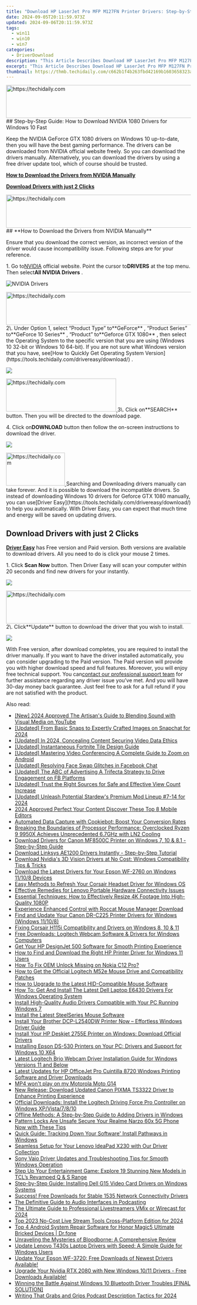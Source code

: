 ```yaml
---
title: "Download HP LaserJet Pro MFP M127FN Printer Drivers: Step-by-Step Guide"
date: 2024-09-05T20:11:59.973Z
updated: 2024-09-06T20:11:59.973Z
tags:
  - win11
  - win10
  - win7
categories:
  - DriverDownload
description: "This Article Describes Download HP LaserJet Pro MFP M127FN Printer Drivers: Step-by-Step Guide"
excerpt: "This Article Describes Download HP LaserJet Pro MFP M127FN Printer Drivers: Step-by-Step Guide"
thumbnail: https://thmb.techidaily.com/c662b1f4b263fbd42169b1603658323aeb42e56418d3c0947fc69d77bcb17f26.jpg
---
```


<!-- affiliate ads begin -->
<a href="https://wigfever.sjv.io/c/5597632/2014851/22899" target="_top" id="2014851">
  <img src="//a.impactradius-go.com/display-ad/22899-2014851" border="0" alt="https://techidaily.com" width="728" height="90"/>
</a>
<img height="0" width="0" src="https://wigfever.sjv.io/i/5597632/2014851/22899" style="position:absolute;visibility:hidden;" border="0" />
<!-- affiliate ads end -->
## Step-by-Step Guide: How to Download NVIDIA 1080 Drivers for Windows 10 Fast

Keep the NVIDIA GeForce GTX 1080 drivers on Windows 10 up-to-date, then you will have the best gaming performance. The drivers can be downloaded from NVIDIA official website freely. So you can download the drivers manually. Alternatively, you can download the drivers by using a free driver update tool, which of course should be trusted.

[**How to Download the Drivers from NVIDIA Manually**](https://tools.techidaily.com/drivereasy/download/)

[**Download Drivers with just 2 Clicks**](https://tools.techidaily.com/drivereasy/download/)

<!-- affiliate ads begin -->
<a href="https://appsumo.8odi.net/c/5597632/2128844/7443" target="_top" id="2128844">
  <img src="//a.impactradius-go.com/display-ad/7443-2128844" border="0" alt="https://techidaily.com" width="728" height="90"/>
</a>
<img height="0" width="0" src="https://appsumo.8odi.net/i/5597632/2128844/7443" style="position:absolute;visibility:hidden;" border="0" />
<!-- affiliate ads end -->
## **How to Download the Drivers from NVIDIA Manually**

 Ensure that you download the correct version, as incorrect version of the driver would cause incompatibility issue. Following steps are for your reference.

 1\. Go to[NVIDIA](https://tools.techidaily.com/drivereasy/download/) official website. Point the cursor to**DRIVERS** at the top menu. Then select**All NVIDIA Drivers** .

![NVIDIA Drivers](https://images.drivereasy.com/wp-content/uploads/2016/09/img_57ccd935a0f0a.jpg)

<!-- affiliate ads begin -->
<a href="https://unicoeye.pxf.io/c/5597632/2134493/18498" target="_top" id="2134493">
  <img src="//a.impactradius-go.com/display-ad/18498-2134493" border="0" alt="https://techidaily.com" width="728" height="90"/>
</a>
<img height="0" width="0" src="https://unicoeye.pxf.io/i/5597632/2134493/18498" style="position:absolute;visibility:hidden;" border="0" />
<!-- affiliate ads end -->
 2\. Under Option 1, select “Product Type” to**GeForce** , “Product Series” to**GeForce 10 Series** , “Product” to**Geforce GTX 1080** , then select the Operating System to the specific version that you are using (Windows 10 32-bit or Windows 10 64-bit). If you are not sure what Windows version that you have, see[How to Quickly Get Operating System Version](https://tools.techidaily.com/drivereasy/download/) .

![](https://images.drivereasy.com/wp-content/uploads/2016/10/img_581410198d290.jpg)

<!-- affiliate ads begin -->
<a href="https://united.elfm.net/c/5597632/2139557/4704" target="_top" id="2139557">
  <img src="//a.impactradius-go.com/display-ad/4704-2139557" border="0" alt="https://techidaily.com" width="300" height="90"/>
</a>
<img height="0" width="0" src="https://united.elfm.net/i/5597632/2139557/4704" style="position:absolute;visibility:hidden;" border="0" />
<!-- affiliate ads end -->
 3\. Click on**SEARCH** button. Then you will be directed to the download page.

 4\. Click on**DOWNLOAD** button then follow the on-screen instructions to download the driver.

![](https://images.drivereasy.com/wp-content/uploads/2016/10/img_581412f0a2c64.jpg)

<!-- affiliate ads begin -->
<a href="https://aligracehair.sjv.io/c/5597632/2115912/19272" target="_top" id="2115912">
  <img src="//a.impactradius-go.com/display-ad/19272-2115912" border="0" alt="https://techidaily.com" width="160" height="90"/>
</a>
<img height="0" width="0" src="https://aligracehair.sjv.io/i/5597632/2115912/19272" style="position:absolute;visibility:hidden;" border="0" />
<!-- affiliate ads end -->
 Searching and Downloading drivers manually can take forever. And it is possible to download the incompatible drivers. So instead of downloading Windows 10 drivers for Geforce GTX 1080 manually, you can use[Driver Easy](https://tools.techidaily.com/drivereasy/download/) to help you automatically. With Driver Easy, you can expect that much time and energy will be saved on updating drivers.

## **Download Drivers with just 2 Clicks**

**[Driver Easy](https://tools.techidaily.com/drivereasy/download/)**  has Free version and Paid version. Both versions are available to download drivers. All you need to do is click your mouse 2 times.

1\. Click **Scan Now**  button. Then Driver Easy will scan your computer within 20 seconds and find new drivers for your instantly.  

![](https://images.drivereasy.com/wp-content/uploads/2017/04/img_58eca1022f7b7.png)

<!-- affiliate ads begin -->
<a href="https://appsumo.8odi.net/c/5597632/2118323/7443" target="_top" id="2118323">
  <img src="//a.impactradius-go.com/display-ad/7443-2118323" border="0" alt="https://techidaily.com" width="728" height="90"/>
</a>
<img height="0" width="0" src="https://appsumo.8odi.net/i/5597632/2118323/7443" style="position:absolute;visibility:hidden;" border="0" />
<!-- affiliate ads end -->
 2\. Click**Update** button to download the driver that you wish to install.

![](https://images.drivereasy.com/wp-content/uploads/2017/04/img_58eca27c67b42.jpg)

 With Free version, after download completes, you are required to install the driver manually. If you want to have the driver installed automatically, you can consider upgrading to the Paid version. The Paid version will provide you with higher download speed and full features. Moreover, you will enjoy free technical support. You can[contact our professional support team](https://tools.techidaily.com/drivereasy/download/) for further assistance regarding any driver issue you’ve met. And you will have 30-day money back guarantee. Just feel free to ask for a full refund if you are not satisfied with the product.

<ins class="adsbygoogle"
     style="display:block"
     data-ad-format="autorelaxed"
     data-ad-client="ca-pub-7571918770474297"
     data-ad-slot="1223367746"></ins>



<ins class="adsbygoogle"
     style="display:block"
     data-ad-client="ca-pub-7571918770474297"
     data-ad-slot="8358498916"
     data-ad-format="auto"
     data-full-width-responsive="true"></ins>

<span class="atpl-alsoreadstyle">Also read:</span>
<div><ul>
<li><a href="https://youtube-data.techidaily.com/024-approved-the-artisans-guide-to-blending-sound-with-visual-media-on-youtube/"><u>[New] 2024 Approved The Artisan's Guide to Blending Sound with Visual Media on YouTube</u></a></li>
<li><a href="https://snapchat-videos.techidaily.com/updated-from-basic-snaps-to-expertly-crafted-images-on-snapchat-for-2024/"><u>[Updated] From Basic Snaps to Expertly Crafted Images on Snapchat for 2024</u></a></li>
<li><a href="https://digital-screen-recording.techidaily.com/updated-in-2024-concealing-content-securing-video-data-ethics/"><u>[Updated] In 2024, Concealing Content Securing Video Data Ethics</u></a></li>
<li><a href="https://facebook-video-share.techidaily.com/updated-instantaneous-fortnite-tile-design-guide/"><u>[Updated] Instantaneous Fortnite Tile Design Guide</u></a></li>
<li><a href="https://extra-guidance.techidaily.com/updated-mastering-video-conferencing-a-complete-guide-to-zoom-on-android/"><u>[Updated] Mastering Video Conferencing A Complete Guide to Zoom on Android</u></a></li>
<li><a href="https://facebook-video-files.techidaily.com/updated-resolving-face-swap-glitches-in-facebook-chat/"><u>[Updated] Resolving Face Swap Glitches in Facebook Chat</u></a></li>
<li><a href="https://facebook-video-recording.techidaily.com/updated-the-abc-of-advertising-a-trifecta-strategy-to-drive-engagement-on-fb-platforms/"><u>[Updated] The ABC of Advertising A Trifecta Strategy to Drive Engagement on FB Platforms</u></a></li>
<li><a href="https://eaxpv-info.techidaily.com/updated-trust-the-right-sources-for-safe-and-effective-view-count-increase/"><u>[Updated] Trust the Right Sources for Safe and Effective View Count Increase</u></a></li>
<li><a href="https://video-screen-grab.techidaily.com/updated-unleash-potential-stardews-premium-mod-lineup-7-14-for-2024/"><u>[Updated] Unleash Potential Stardew's Premium Mod Lineup #7-14 for 2024</u></a></li>
<li><a href="https://extra-guidance.techidaily.com/2024-approved-perfect-your-content-discover-these-top-8-mobile-editors/"><u>2024 Approved Perfect Your Content Discover These Top 8 Mobile Editors</u></a></li>
<li><a href="https://some-approaches.techidaily.com/automated-data-capture-with-cookiebot-boost-your-conversion-rates/"><u>Automated Data Capture with Cookiebot: Boost Your Conversion Rates</u></a></li>
<li><a href="https://hardware-updates.techidaily.com/breaking-the-boundaries-of-processor-performance-overclocked-ryzen-9-9950x-achieves-unprecedented-67ghz-with-ln2-cooling/"><u>Breaking the Boundaries of Processor Performance: Overclocked Ryzen 9 9950X Achieves Unprecedented 6.7GHz with LN2 Cooling</u></a></li>
<li><a href="https://hardware-updates.techidaily.com/download-drivers-for-canon-mf8500c-printer-on-windows-7-10-and-81-step-by-step-guide/"><u>Download Drivers for Canon MF8500C Printer on Windows 7, 10 & 8.1 - Step-by-Step Guide</u></a></li>
<li><a href="https://hardware-updates.techidaily.com/download-linksys-ae1200-drivers-instantly-step-by-step-tutorial/"><u>Download Linksys AE1200 Drivers Instantly - Step-by-Step Tutorial</u></a></li>
<li><a href="https://hardware-updates.techidaily.com/download-nvidias-3d-vision-drivers-at-no-cost-windows-compatibility-tips-and-tricks/"><u>Download Nvidia's 3D Vision Drivers at No Cost: Windows Compatibility Tips & Tricks</u></a></li>
<li><a href="https://hardware-updates.techidaily.com/download-the-latest-drivers-for-your-epson-wf-2760-on-windows-11108-devices/"><u>Download the Latest Drivers for Your Epson WF-2760 on Windows 11/10/8 Devices</u></a></li>
<li><a href="https://hardware-updates.techidaily.com/easy-methods-to-refresh-your-corsair-headset-driver-for-windows-os/"><u>Easy Methods to Refresh Your Corsair Headset Driver for Windows OS</u></a></li>
<li><a href="https://hardware-updates.techidaily.com/effective-remedies-for-lenovo-portable-hardware-connectivity-issues/"><u>Effective Remedies for Lenovo Portable Hardware Connectivity Issues</u></a></li>
<li><a href="https://some-approaches.techidaily.com/essential-techniques-how-to-effectively-resize-4k-footage-into-high-quality-1080p/"><u>Essential Techniques: How to Effectively Resize 4K Footage Into High-Quality 1080P</u></a></li>
<li><a href="https://hardware-updates.techidaily.com/experience-enhanced-control-with-roccat-mouse-manager-download/"><u>Experience Enhanced Control with Roccat Mouse Manager Download</u></a></li>
<li><a href="https://hardware-updates.techidaily.com/find-and-update-your-canon-dr-c225-printer-drivers-for-windows-windows-11108/"><u>Find and Update Your Canon DR-C225 Printer Drivers for Windows (Windows 11/10/8)</u></a></li>
<li><a href="https://hardware-updates.techidaily.com/fixing-corsair-h115i-compatibility-and-drivers-on-windows-8-10-and-11/"><u>Fixing Corsair H115i Compatibility and Drivers on Windows 8, 10 & 11</u></a></li>
<li><a href="https://hardware-updates.techidaily.com/free-downloads-logitech-webcam-software-and-drivers-for-windows-computers/"><u>Free Downloads: Logitech Webcam Software & Drivers for Windows Computers</u></a></li>
<li><a href="https://hardware-updates.techidaily.com/get-your-hp-designjet-500-software-for-smooth-printing-experience/"><u>Get Your HP DesignJet 500 Software for Smooth Printing Experience</u></a></li>
<li><a href="https://hardware-updates.techidaily.com/how-to-find-and-download-the-right-hp-printer-driver-for-windows-11-users/"><u>How to Find and Download the Right HP Printer Driver for Windows 11 Users</u></a></li>
<li><a href="https://easy-unlock-android.techidaily.com/how-to-fix-oem-unlock-missing-on-nokia-c12-pro-by-drfone-android/"><u>How To Fix OEM Unlock Missing on Nokia C12 Pro?</u></a></li>
<li><a href="https://hardware-updates.techidaily.com/how-to-get-the-official-logitech-m52e-mouse-drive-and-compatibility-patches/"><u>How to Get the Official Logitech M52e Mouse Drive and Compatibility Patches</u></a></li>
<li><a href="https://hardware-updates.techidaily.com/how-to-upgrade-to-the-latest-hid-compatible-mouse-software/"><u>How to Upgrade to the Latest HID-Compatible Mouse Software</u></a></li>
<li><a href="https://hardware-updates.techidaily.com/how-to-get-and-install-the-latest-dell-laptop-e6430-drivers-for-windows-operating-system/"><u>How To: Get And Install The Latest Dell Laptop E6430 Drivers For Windows Operating System</u></a></li>
<li><a href="https://hardware-updates.techidaily.com/install-high-quality-audio-drivers-compatible-with-your-pc-running-windows-7/"><u>Install High-Quality Audio Drivers Compatible with Your PC Running Windows 7</u></a></li>
<li><a href="https://hardware-updates.techidaily.com/install-the-latest-steelseries-mouse-software/"><u>Install the Latest SteelSeries Mouse Software</u></a></li>
<li><a href="https://hardware-updates.techidaily.com/install-your-brother-dcp-l2540dw-printer-now-effortless-windows-driver-guide/"><u>Install Your Brother DCP-L2540DW Printer Now – Effortless Windows Driver Guide</u></a></li>
<li><a href="https://hardware-updates.techidaily.com/install-your-hp-deskjet-2755e-printer-on-windows-download-official-drivers/"><u>Install Your HP Deskjet 2755E Printer on Windows: Download Official Drivers</u></a></li>
<li><a href="https://hardware-updates.techidaily.com/installing-epson-ds-530-printers-on-your-pc-drivers-and-support-for-windows-10-x64/"><u>Installing Epson DS-530 Printers on Your PC: Drivers and Support for Windows 10 X64</u></a></li>
<li><a href="https://hardware-updates.techidaily.com/latest-logitech-brio-webcam-driver-installation-guide-for-windows-versions-11-and-below/"><u>Latest Logitech Brio Webcam Driver Installation Guide for Windows Versions 11 and Below</u></a></li>
<li><a href="https://hardware-updates.techidaily.com/latest-updates-for-hp-officejet-pro-cuintilla-8720-windows-printing-software-and-driver-downloads/"><u>Latest Updates for HP OfficeJet Pro Cuintilla 8720 Windows Printing Software and Driver Downloads</u></a></li>
<li><a href="https://review-topics.techidaily.com/mp4-wont-play-on-my-motorola-moto-g14-by-aiseesoft-video-converter-play-mp4-on-android/"><u>MP4 won't play on my Motorola Moto G14</u></a></li>
<li><a href="https://hardware-updates.techidaily.com/new-release-download-updated-canon-pixma-ts3322-driver-to-enhance-printing-experience/"><u>New Release: Download Updated Canon PIXMA TS3322 Driver to Enhance Printing Experience</u></a></li>
<li><a href="https://hardware-updates.techidaily.com/official-downloads-install-the-logitech-driving-force-pro-controller-on-windows-xpvista7810/"><u>Official Downloads: Install the Logitech Driving Force Pro Controller on Windows XP/Vista/7/8/10</u></a></li>
<li><a href="https://hardware-updates.techidaily.com/offline-methods-a-step-by-step-guide-to-adding-drivers-in-windows/"><u>Offline Methods: A Step-by-Step Guide to Adding Drivers in Windows</u></a></li>
<li><a href="https://easy-unlock-android.techidaily.com/pattern-locks-are-unsafe-secure-your-realme-narzo-60x-5g-phone-now-with-these-tips-by-drfone-android/"><u>Pattern Locks Are Unsafe Secure Your Realme Narzo 60x 5G Phone Now with These Tips</u></a></li>
<li><a href="https://windows11.techidaily.com/quick-guide-tracking-down-your-software-install-pathways-in-windows/"><u>Quick Guide: Tracking Down Your Software' Install Pathways in Windows</u></a></li>
<li><a href="https://hardware-updates.techidaily.com/seamless-setup-for-your-lenovo-ideapad-x230-with-our-driver-collection/"><u>Seamless Setup for Your Lenovo IdeaPad X230 with Our Driver Collection</u></a></li>
<li><a href="https://hardware-updates.techidaily.com/sony-vaio-driver-updates-and-troubleshooting-tips-for-smooth-windows-operation/"><u>Sony Vaio Driver Updates and Troubleshooting Tips for Smooth Windows Operation</u></a></li>
<li><a href="https://techtrends.techidaily.com/step-up-your-entertainment-game-explore-19-stunning-new-models-in-tcls-revamped-q-and-s-range/"><u>Step Up Your Entertainment Game: Explore 19 Stunning New Models in TCL’s Revamped Q & S Range</u></a></li>
<li><a href="https://hardware-updates.techidaily.com/step-by-step-guide-installing-dell-g15-video-card-drivers-on-windows-systems/"><u>Step-by-Step Guide: Installing Dell G15 Video Card Drivers on Windows Systems</u></a></li>
<li><a href="https://hardware-updates.techidaily.com/success-free-downloads-for-stable-1535-network-connectivity-drivers/"><u>Success! Free Downloads for Stable 1535 Network Connectivity Drivers</u></a></li>
<li><a href="https://extra-information.techidaily.com/the-definitive-guide-to-audio-interfaces-in-podcasting/"><u>The Definitive Guide to Audio Interfaces in Podcasting</u></a></li>
<li><a href="https://fox-http.techidaily.com/the-ultimate-guide-to-professional-livestreamers-vmix-or-wirecast-for-2024/"><u>The Ultimate Guide to Professional Livestreamers VMix or Wirecast for 2024</u></a></li>
<li><a href="https://fox-http.techidaily.com/top-2023-no-cost-live-stream-tools-cross-platform-edition-for-2024/"><u>Top 2023 No-Cost Live Stream Tools Cross-Platform Edition for 2024</u></a></li>
<li><a href="https://howto.techidaily.com/top-4-android-system-repair-software-for-honor-magic5-ultimate-bricked-devices-drfone-by-drfone-fix-android-problems-fix-android-problems/"><u>Top 4 Android System Repair Software for Honor Magic5 Ultimate Bricked Devices | Dr.fone</u></a></li>
<li><a href="https://buynow-reviews.techidaily.com/unraveling-the-mysteries-of-bloodborne-a-comprehensive-review/"><u>Unraveling the Mysteries of Bloodborne: A Comprehensive Review</u></a></li>
<li><a href="https://hardware-updates.techidaily.com/update-lenovo-t430s-laptop-drivers-with-speed-a-simple-guide-for-windows-users/"><u>Update Lenovo T430s Laptop Drivers with Speed: A Simple Guide for Windows Users</u></a></li>
<li><a href="https://hardware-updates.techidaily.com/update-your-epson-wf-3720-free-downloads-of-newest-drivers-available/"><u>Update Your Epson WF-3720: Free Downloads of Newest Drivers Available!</u></a></li>
<li><a href="https://hardware-updates.techidaily.com/1722971114767-upgrade-your-nvidia-rtx-2080-with-new-windows-1011-drivers-free-downloads-available/"><u>Upgrade Your Nvidia RTX 2080 with New Windows 10/11 Drivers - Free Downloads Available!</u></a></li>
<li><a href="https://hardware-updates.techidaily.com/winning-the-battle-against-windows-10-bluetooth-driver-troubles-final-solution/"><u>Winning the Battle Against Windows 10 Bluetooth Driver Troubles [FINAL SOLUTION]</u></a></li>
<li><a href="https://fox-links.techidaily.com/writing-that-grabs-and-grips-podcast-description-tactics-for-2024/"><u>Writing That Grabs and Grips Podcast Description Tactics for 2024</u></a></li>
</ul></div>
